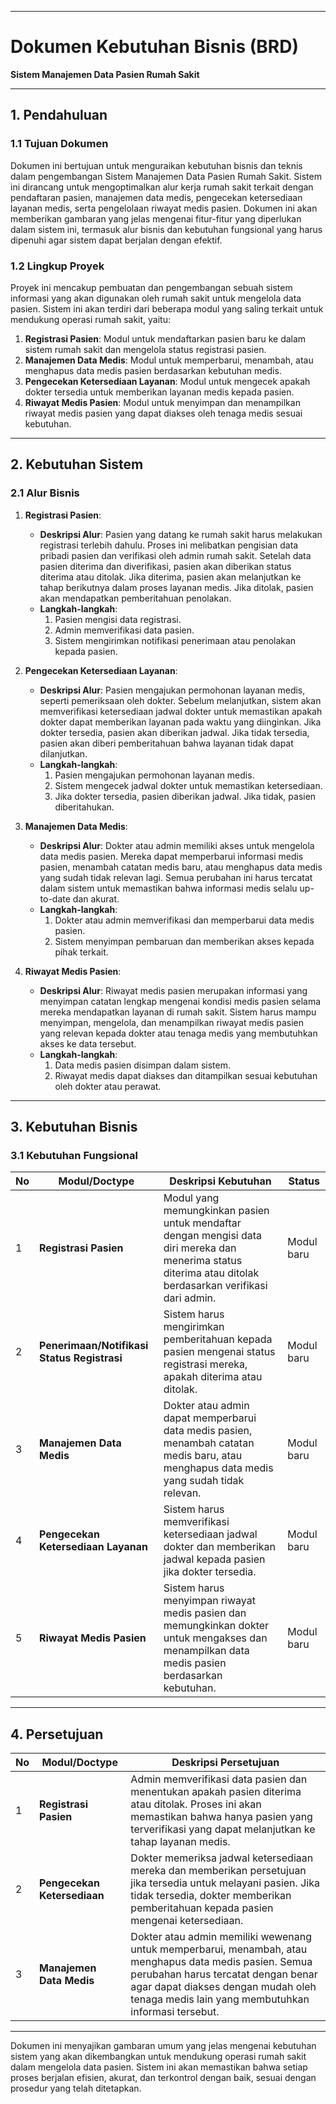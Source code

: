 
---

# **Dokumen Kebutuhan Bisnis (BRD)**  
**Sistem Manajemen Data Pasien Rumah Sakit**  

---

## **1. Pendahuluan**

### 1.1 Tujuan Dokumen  
Dokumen ini bertujuan untuk menguraikan kebutuhan bisnis dan teknis dalam pengembangan Sistem Manajemen Data Pasien Rumah Sakit. Sistem ini dirancang untuk mengoptimalkan alur kerja rumah sakit terkait dengan pendaftaran pasien, manajemen data medis, pengecekan ketersediaan layanan medis, serta pengelolaan riwayat medis pasien. Dokumen ini akan memberikan gambaran yang jelas mengenai fitur-fitur yang diperlukan dalam sistem ini, termasuk alur bisnis dan kebutuhan fungsional yang harus dipenuhi agar sistem dapat berjalan dengan efektif.

### 1.2 Lingkup Proyek  
Proyek ini mencakup pembuatan dan pengembangan sebuah sistem informasi yang akan digunakan oleh rumah sakit untuk mengelola data pasien. Sistem ini akan terdiri dari beberapa modul yang saling terkait untuk mendukung operasi rumah sakit, yaitu:

1. **Registrasi Pasien**: Modul untuk mendaftarkan pasien baru ke dalam sistem rumah sakit dan mengelola status registrasi pasien.
2. **Manajemen Data Medis**: Modul untuk memperbarui, menambah, atau menghapus data medis pasien berdasarkan kebutuhan medis.
3. **Pengecekan Ketersediaan Layanan**: Modul untuk mengecek apakah dokter tersedia untuk memberikan layanan medis kepada pasien.
4. **Riwayat Medis Pasien**: Modul untuk menyimpan dan menampilkan riwayat medis pasien yang dapat diakses oleh tenaga medis sesuai kebutuhan.

---

## **2. Kebutuhan Sistem**

### 2.1 Alur Bisnis  

1. **Registrasi Pasien**:
   - **Deskripsi Alur**: Pasien yang datang ke rumah sakit harus melakukan registrasi terlebih dahulu. Proses ini melibatkan pengisian data pribadi pasien dan verifikasi oleh admin rumah sakit. Setelah data pasien diterima dan diverifikasi, pasien akan diberikan status diterima atau ditolak. Jika diterima, pasien akan melanjutkan ke tahap berikutnya dalam proses layanan medis. Jika ditolak, pasien akan mendapatkan pemberitahuan penolakan.
   - **Langkah-langkah**: 
     1. Pasien mengisi data registrasi.
     2. Admin memverifikasi data pasien.
     3. Sistem mengirimkan notifikasi penerimaan atau penolakan kepada pasien.

2. **Pengecekan Ketersediaan Layanan**:
   - **Deskripsi Alur**: Pasien mengajukan permohonan layanan medis, seperti pemeriksaan oleh dokter. Sebelum melanjutkan, sistem akan memverifikasi ketersediaan jadwal dokter untuk memastikan apakah dokter dapat memberikan layanan pada waktu yang diinginkan. Jika dokter tersedia, pasien akan diberikan jadwal. Jika tidak tersedia, pasien akan diberi pemberitahuan bahwa layanan tidak dapat dilanjutkan.
   - **Langkah-langkah**:
     1. Pasien mengajukan permohonan layanan medis.
     2. Sistem mengecek jadwal dokter untuk memastikan ketersediaan.
     3. Jika dokter tersedia, pasien diberikan jadwal. Jika tidak, pasien diberitahukan.

3. **Manajemen Data Medis**:
   - **Deskripsi Alur**: Dokter atau admin memiliki akses untuk mengelola data medis pasien. Mereka dapat memperbarui informasi medis pasien, menambah catatan medis baru, atau menghapus data medis yang sudah tidak relevan lagi. Semua perubahan ini harus tercatat dalam sistem untuk memastikan bahwa informasi medis selalu up-to-date dan akurat.
   - **Langkah-langkah**:
     1. Dokter atau admin memverifikasi dan memperbarui data medis pasien.
     2. Sistem menyimpan pembaruan dan memberikan akses kepada pihak terkait.

4. **Riwayat Medis Pasien**:
   - **Deskripsi Alur**: Riwayat medis pasien merupakan informasi yang menyimpan catatan lengkap mengenai kondisi medis pasien selama mereka mendapatkan layanan di rumah sakit. Sistem harus mampu menyimpan, mengelola, dan menampilkan riwayat medis pasien yang relevan kepada dokter atau tenaga medis yang membutuhkan akses ke data tersebut.
   - **Langkah-langkah**:
     1. Data medis pasien disimpan dalam sistem.
     2. Riwayat medis dapat diakses dan ditampilkan sesuai kebutuhan oleh dokter atau perawat.

---

## **3. Kebutuhan Bisnis**

### 3.1 Kebutuhan Fungsional

| No | Modul/Doctype | Deskripsi Kebutuhan | Status |
|----|----------------|---------------------|--------|
| 1  | **Registrasi Pasien** | Modul yang memungkinkan pasien untuk mendaftar dengan mengisi data diri mereka dan menerima status diterima atau ditolak berdasarkan verifikasi dari admin. | Modul baru |
| 2  | **Penerimaan/Notifikasi Status Registrasi** | Sistem harus mengirimkan pemberitahuan kepada pasien mengenai status registrasi mereka, apakah diterima atau ditolak. | Modul baru |
| 3  | **Manajemen Data Medis** | Dokter atau admin dapat memperbarui data medis pasien, menambah catatan medis baru, atau menghapus data medis yang sudah tidak relevan. | Modul baru |
| 4  | **Pengecekan Ketersediaan Layanan** | Sistem harus memverifikasi ketersediaan jadwal dokter dan memberikan jadwal kepada pasien jika dokter tersedia. | Modul baru |
| 5  | **Riwayat Medis Pasien** | Sistem harus menyimpan riwayat medis pasien dan memungkinkan dokter untuk mengakses dan menampilkan data medis pasien berdasarkan kebutuhan. | Modul baru |

---

## **4. Persetujuan**

| No | Modul/Doctype | Deskripsi Persetujuan |
|----|----------------|-----------------------|
| 1  | **Registrasi Pasien** | Admin memverifikasi data pasien dan menentukan apakah pasien diterima atau ditolak. Proses ini akan memastikan bahwa hanya pasien yang terverifikasi yang dapat melanjutkan ke tahap layanan medis. |
| 2  | **Pengecekan Ketersediaan** | Dokter memeriksa jadwal ketersediaan mereka dan memberikan persetujuan jika tersedia untuk melayani pasien. Jika tidak tersedia, dokter memberikan pemberitahuan kepada pasien mengenai ketersediaan. |
| 3  | **Manajemen Data Medis** | Dokter atau admin memiliki wewenang untuk memperbarui, menambah, atau menghapus data medis pasien. Semua perubahan harus tercatat dengan benar agar dapat diakses dengan mudah oleh tenaga medis lain yang membutuhkan informasi tersebut. |

---

Dokumen ini menyajikan gambaran umum yang jelas mengenai kebutuhan sistem yang akan dikembangkan untuk mendukung operasi rumah sakit dalam mengelola data pasien. Sistem ini akan memastikan bahwa setiap proses berjalan efisien, akurat, dan terkontrol dengan baik, sesuai dengan prosedur yang telah ditetapkan.